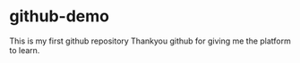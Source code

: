 # github-demo
This is my first github repository
Thankyou github for giving me the platform to learn.
